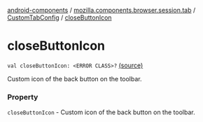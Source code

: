 [android-components](../../index.md) / [mozilla.components.browser.session.tab](../index.md) / [CustomTabConfig](index.md) / [closeButtonIcon](./close-button-icon.md)

# closeButtonIcon

`val closeButtonIcon: <ERROR CLASS>?` [(source)](https://github.com/mozilla-mobile/android-components/blob/master/components/browser/session/src/main/java/mozilla/components/browser/session/tab/CustomTabConfig.kt#L29)

Custom icon of the back button on the toolbar.

### Property

`closeButtonIcon` - Custom icon of the back button on the toolbar.